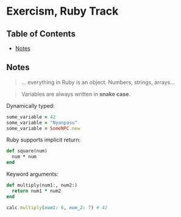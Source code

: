 # Exercism, Ruby Track

## Table of Contents

* [Notes](#notes)

## Notes

> ... everything in Ruby is an object. Numbers, strings, arrays...

> Variables are always written in **snake case**.

Dynamically typed:

```ruby
some_variable = 42
some_variable = "Nyanpasu"
some_variable = SomeNPC.new
```

Ruby supports implicit return:

```ruby
def square(num)
  num * num
end
```

Keyword arguments:

```ruby
def multiply(num1:, num2:)
  return num1 * num2
end

calc.multiply(num1: 6, num_2: 7) # 42
```

